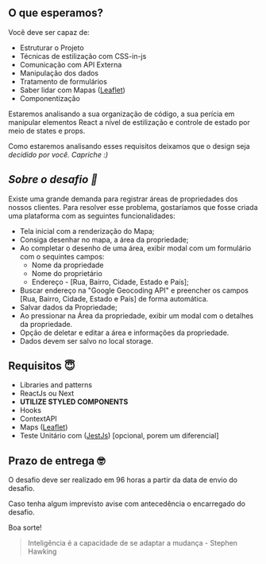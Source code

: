 ## O que esperamos?

Você deve ser capaz de:

- Estruturar o Projeto
- Técnicas de estilização com CSS-in-js
- Comunicação com API Externa
- Manipulação dos dados
- Tratamento de formulários
- Saber lidar com Mapas ([Leaflet](https://react-leaflet.js.org/))
- Componentização 

Estaremos analisando a sua organização de código, a sua perícia em manipular elementos React a nível de estilização e controle de estado por meio de states e props.

Como estaremos analisando esses requisitos deixamos que o design seja *decidido por você. Capriche :)*

## *Sobre o desafio 🤯*

 Existe uma grande demanda para registrar áreas de propriedades dos nossos clientes. Para resolver esse problema, gostaríamos que fosse criada uma plataforma com as seguintes funcionalidades:
 
 - Tela inicial com a renderização do Mapa;
 - Consiga desenhar no mapa, a área da propriedade;
 - Ao completar o desenho de uma área, exibir modal com um formulário com o sequintes campos:
    - Nome da propriedade
    - Nome do proprietário
    - Endereço - [Rua, Bairro, Cidade, Estado e País];
 - Buscar endereço  na "Google Geocoding API" e preencher os campos [Rua, Bairro, Cidade, Estado e País] de forma automática.
 - Salvar dados da Propriedade;
 - Ao pressionar na Área da propriedade, exibir um modal com o detalhes da propriedade.
 - Opção de deletar e editar a área e informações da propriedade.
 - Dados devem ser salvo no local storage.
 


## **Requisitos 😇**
- Libraries and patterns
- ReactJs ou Next
- **UTILIZE STYLED COMPONENTS**
- Hooks
- ContextAPI
- Maps ([Leaflet](https://react-leaflet.js.org/))
- Teste Unitário com ([JestJs](https://jestjs.io/pt-BR/docs/tutorial-react)) [opcional, porem um diferencial]


## **Prazo de entrega 🤓**

O desafio deve ser realizado em 96 horas a partir da data de envio do desafio.

Caso tenha algum imprevisto avise com antecedência o encarregado do desafio.

Boa sorte!

> Inteligência é a capacidade de se adaptar a mudança - Stephen Hawking


